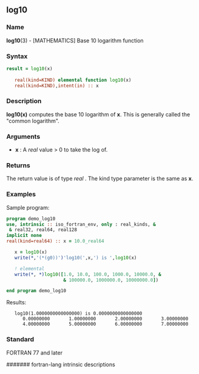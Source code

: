 ## log10
### __Name__

__log10__(3) - \[MATHEMATICS\] Base 10 logarithm function

### __Syntax__
```fortran
result = log10(x)
 
   real(kind=KIND) elemental function log10(x)
   real(kind=KIND),intent(in) :: x
```
### __Description__

__log10(x)__ computes the base 10 logarithm of __x__. This
is generally called the "common logarithm".

### __Arguments__

  - __x__
    : A _real_ value > 0 to take the log of.

### __Returns__

The return value is of type _real_ . The kind type parameter is
the same as __x__.

### __Examples__

Sample program:

```fortran
program demo_log10
use, intrinsic :: iso_fortran_env, only : real_kinds, &
 & real32, real64, real128
implicit none
real(kind=real64) :: x = 10.0_real64

   x = log10(x)
   write(*,'(*(g0))')'log10(',x,') is ',log10(x)

   ! elemental
   write(*, *)log10([1.0, 10.0, 100.0, 1000.0, 10000.0, &
                     & 100000.0, 1000000.0, 10000000.0])

end program demo_log10
```
  Results:
```text
   log10(1.0000000000000000) is 0.0000000000000000
      0.00000000       1.00000000       2.00000000       3.00000000  
      4.00000000       5.00000000       6.00000000       7.00000000    
```
### __Standard__

FORTRAN 77 and later

####### fortran-lang intrinsic descriptions
